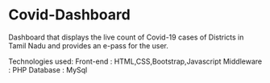 # Covid-Dashboard
Dashboard that displays the live count of Covid-19 cases of Districts in Tamil Nadu and provides an e-pass for the user.

Technologies used: Front-end : HTML,CSS,Bootstrap,Javascript    Middleware : PHP    Database : MySql
